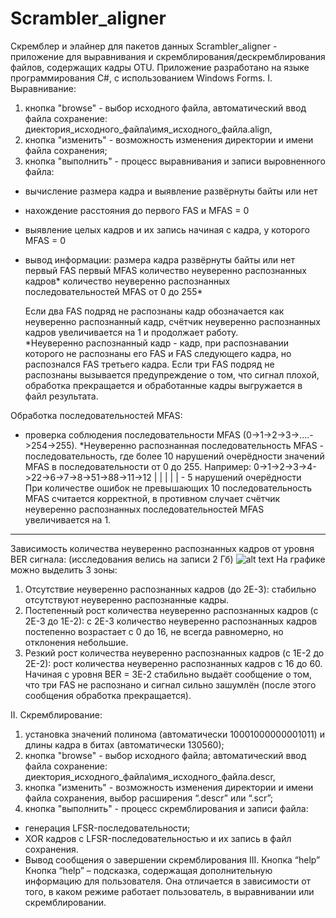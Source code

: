 # Scrambler_aligner
Скремблер и элайнер для пакетов данных 
Scrambler_aligner - приложение для выравнивания и скремблирования/дескремблирования файлов, содержащих кадры OTU. Приложение разработано на языке программирования C#, с использованием Windows Forms.
I. Выравнивание:
1)	кнопка "browse" - выбор исходного файла, автоматический ввод файла сохранение: диектория_исходного_файла\имя_исходного_файла.align, 
2)	кнопка "изменить" - возможность изменения директории и имени файла сохранения;
3)	кнопка "выполнить" - процесс выравнивания и записи выровненного файла:
-	вычисление размера кадра и выявление развёрнуты байты или нет
-	нахождение расстояния до первого FAS и MFAS = 0
-	выявление целых кадров и их запись начиная с кадра, у которого MFAS = 0
-	вывод информации: 
размера кадра 
развёрнуты байты или нет
первый FAS
первый MFAS
количество неуверенно распознанных кадров*
количество неуверенно распознанных последовательностей MFAS от 0 до 255*

	Если два FAS подряд не распознаны кадр обозначается как неуверенно распознанный кадр, счётчик неуверенно распознанных кадров увеличивается на 1 и продолжает работу.  
	*Неуверенно распознанный кадр - кадр, при распознавании которого не распознаны его FAS и FAS следующего кадра, но распознался FAS третьего кадра.
        Если три FAS подряд не распознаны вызывается предупреждение о том, что сигнал плохой, обработка прекращается и обработанные кадры выгружается в файл результата.

Обработка последовательностей MFAS: 
-	проверка соблюдения последовательности MFAS (0->1->2->3->....->254->255).
        *Неуверенно распознанная последовательность MFAS - последовательность, где более 10 нарушений очерёдности значений MFAS в последовательности от 0 до 255.
     Например: 0->1->2->3->4->22->6->7->8->51->88->11->12
 	                          |   |        |   |   |  - 5 нарушений очерёдности                      
При количестве ошибок не превышающих 10 последовательность MFAS считается корректной, в противном случает счётчик неуверенно распознанных последовательностей MFAS увеличивается на 1.
_____________________________________________________________________________

Зависимость количества неуверенно распознанных кадров от уровня BER сигнала:
(исследования велись на записи 2 Гб)
![alt text](https://i.pinimg.com/originals/5d/1e/f0/5d1ef0afa50b1b616797723c380f2208.png)
На графике можно выделить 3 зоны:
1. Отсутствие неуверенно распознанных кадров (до 2E-3): стабильно отсутствуют неуверенно распознанные кадры.
2. Постепенный рост количества неуверенно распознанных кадров (с 2Е-3 до 1Е-2): с 2E-3 количество неуверенно распознанных кадров постепенно возрастает с 0 до 16, не всегда равномерно, но отклонения небольшие.
3. Резкий рост количества неуверенно распознанных кадров (с 1Е-2 до 2Е-2): рост количества неуверенно распознанных кадров с 16 до 60.
Начиная с уровня BER = 3E-2 стабильно выдаёт сообщение о том, что три FAS не распознано и сигнал сильно зашумлён (после этого сообщения обработка прекращается).

II. Скремблирование:
1)	установка значений полинома (автоматически 10001000000001011) и длины кадра в битах (автоматически 130560);
2)	кнопка "browse" - выбор исходного файла; автоматический ввод файла сохранение: диектория_исходного_файла\имя_исходного_файла.descr, 
3)	кнопка "изменить" - возможность изменения директории и имени файла сохранения, выбор расширения “.descr” или “.scr”;
4)	кнопка "выполнить" - процесс скремблирования и записи файла:
-	генерация LFSR-последовательности;
-	XOR кадров с LFSR-последовательностью и их запись в файл сохранения.
-	Вывод сообщения о завершении скремблирования
III. Кнопка “help”
Кнопка “help” – подсказка, содержащая дополнительную информацию для пользователя.
Она отличается в зависимости от того, в каком режиме работает пользователь, в выравнивании или скремблировании. 

